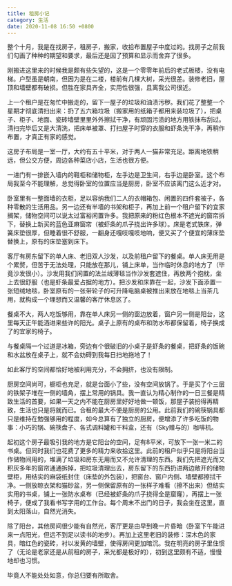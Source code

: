 ```yaml
---
title: 租房小记
category: 生活
date: 2020-11-08 16:50 +0800
---
```


整个十月，我是在找房子，租房子，搬家，收拾布置屋子中度过的。找房子之前我们勾画了种种的期望和要求，最后还是因了预算和显示而舍弃了很多。

刚搬进这里来的时候我是颇有些失望的，这是一个零零年前后的老式板楼，没有电梯。户型虽是朝南，但因为是在二楼，楼前有几棵大树，采光很差。装修老旧，屋顶和墙壁都有破损。但胜在家具齐全，实用性很强，且离我公司很近。

上一个租户是在匆忙中搬走的，留下一屋子的垃圾和油渍污秽。我们花了整整一个星期才彻底清扫出来：扔了五六箱垃圾（搬家用的纸箱子都用来装垃圾了），把桌子、柜子、地面、瓷砖墙壁里里外外擦拭干净，有顽固污渍的地方用铁抹布刮过。清扫完毕后又是大清洗，把床单被罩、打扫屋子时穿的衣服和虾条洗干净，再稍作布置，才真正有家的感觉。

这房子布局是一室一厅，大约有五十平米，对于两人一猫非常充足。距离地铁稍远，但公交方便，周边各种菜店小店，生活也很方便。

一进门有一排嵌入墙内的鞋柜和储物柜，左手边是卫生间，右手边是卧室。这个布局我至今不能理解，总觉得卧室的位置应当是厨房，卧室不应该离门这么近才对。

卧室里有一整面墙的衣柜，足以容纳我们二人的衣帽箱包、闲置的四件套被子，各种零散的生活用品。另一边还有半墙的书架和柜子，再加上前一个租户留下的宜家搁架，储物空间可以说太过富裕闲置许多。我把原来的粉红色根本不遮光的窗帘拆下，替换上新买的蓝色亚麻窗帘（被虾条的爪子挠出许多球）。床是老式铁床，弹簧床垫很厚，但睡着很不舒服，一翻身还嘎吱嘎吱地响，便又买了个便宜的薄床垫替换上，原有的床垫塞到床下。

客厅有房东留下的单人床、老旧双人沙发，以及前租户留下的餐桌。单人床无用是个累赘，但苦于无法处理，只能放在那儿，铺上床单，当作临时休息的地方了（毕竟沙发很小）。沙发用我们闲置的法兰绒薄毯当作沙发套遮住，再放两个抱枕，坐上去很舒服（也是虾条最爱占据的地方）。把沙发和床靠在一起，沙发下面添置一张短绒地毯，卧室原有的一张带轮子的可升降电脑桌被推出来放在地毯上当茶几用，就构成一个理想而又温馨的客厅休息区了。

餐桌不大，两人吃饭够用，靠在单人床另一侧的窗边放着，窗户另一侧是阳台，这里每天正午能洒进来些许的阳光。桌子上原有的桌布和防水布都保留着，椅子换成了的宜家的椅子。

与餐桌隔一个过道是冰箱，旁边有个很破旧的小桌子是虾条的餐桌，把虾条的饭碗和水盆放在桌子上，就不会妨碍到我每日扫地拖地了！

如此客厅的空间都恰好地被利用充分，不会拥挤，也没有限制。

厨房空间尚可，橱柜也充足，就是台面小了些，没有空间放锅了。于是买了个三层的铁架子堆在一侧的墙角，摆上常用的锅具。我一直认为精心制作的一日三餐是精致生活的首要，如果一天之内不能在厨房里好好地做一顿饭，那屋子装扮得再精致，生活也只是将就而已。合租的最大不便是厨房的公用。此前我们的碗筷锅具都只是维持在勉强够用的程度，如今总算有了独立的厨房，便增添了许多吃饭的物事：小巧的锅、碗筷盘子、各式调料罐和干料盒，还有（Sky赠与的）咖啡机。

起初这个房子最吸引我的地方是它阳台的空间，足有8平米，可放下一张一米二的书桌。但同时我们也花费了更多的精力来收拾这里。此前的租户似乎只是将阳台当作储物间用的，堆满了垃圾和房东无用而又不允许清理的东西。我们先把遮光而又积灰多年的窗帘通通拆掉，把垃圾清理出去，房东留下的东西扔进两边敞开的储物壁柜，用结实的麻袋纸封住（床垫的外包装），把窗台、窗户内侧、墙壁都擦拭干净。一侧放晾衣架和猫砂盆，另一侧保留原有的一张样子难看（擦不出来）但结实实用的书桌，铺上一张防水桌布（已经被虾条的爪子挠得全是窟窿），再摆上一张椅子，便成了我看书写字用的工作台。每个周末不出门的日子，我会坐在这里，直到太阳落山，自然光消失。

除了阳台，其他房间很少能有自然光，客厅更是由早到晚一片昏暗（卧室下午能进来一点阳光，但远不到足以读书的地步）。再加上这里老旧的装修：深木色的家具，暗红色的瓷砖，衬以发黄的墙壁，使得房间更加暗沉。我在明亮的房子里住惯了（无论是老家还是从前租的房子，采光都是极好的），初到这里颇有不适，慢慢地却也习惯。

毕竟人不能处处如意，你总归要有所取舍。
